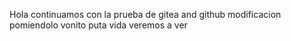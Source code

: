 Hola continuamos con la prueba de gitea and github modificacion
pomiendolo vonito puta vida veremos a ver
